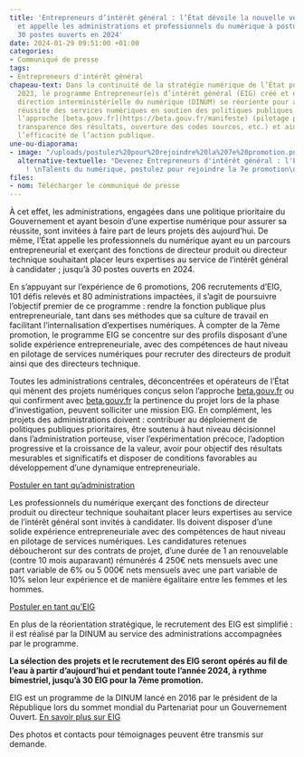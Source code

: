 ```yaml
---
title: 'Entrepreneurs d’intérêt général : l’État dévoile la nouvelle version du programme
  et appelle les administrations et professionnels du numérique à postuler ; jusqu’à
  30 postes ouverts en 2024'
date: 2024-01-29 09:51:00 +01:00
categories:
- Communiqué de presse
tags:
- Entrepreneurs d'intérêt général
chapeau-text: Dans la continuité de la stratégie numérique de l’État publiée en mars
  2023, le programme Entrepreneur(e)s d’intérêt général (EIG) créé et opéré par la
  direction interministérielle du numérique (DINUM) se réoriente pour accélérer la
  réussite des services numériques en soutien des politiques publiques et conçus selon
  l’approche [beta.gouv.fr](https://beta.gouv.fr/manifeste) (pilotage par l’impact,
  transparence des résultats, ouverture des codes sources, etc.) et ainsi renforcer
  l’efficacité de l’action publique.
une-ou-diaporama:
- image: "/uploads/postulez%20pour%20rejoindre%20la%207e%20promotion.png"
  alternative-textuelle: "Devenez Entrepreneurs d'intérêt général : l'Etat recrute
    ! \nTalents du numérique, postulez pour rejoindre la 7e promotion\neig.numerique.gouv.fr"
files:
- nom: Télécharger le communiqué de presse
---
```


À cet effet, les administrations, engagées dans une politique prioritaire du Gouvernement et ayant besoin d’une expertise numérique pour assurer sa réussite, sont invitées à faire part de leurs projets dès aujourd’hui. De même, l’État appelle les professionnels du numérique ayant eu un parcours entrepreneurial et exerçant des fonctions de directeur produit ou directeur technique souhaitant placer leurs expertises au service de l’intérêt général à candidater ; jusqu’à 30 postes ouverts en 2024.

En s’appuyant sur l’expérience de 6 promotions, 206 recrutements d’EIG, 101 défis relevés et 80 administrations impactées, il s’agit de poursuivre l’objectif premier de ce programme : rendre la fonction publique plus entrepreneuriale, tant dans ses méthodes que sa culture de travail en facilitant l’internalisation d’expertises numériques. À compter de la 7ème promotion, le programme EIG se concentre sur des profils disposant d’une solide expérience entrepreneuriale, avec des compétences de haut niveau en pilotage de services numériques pour recruter des directeurs de produit ainsi que des directeurs technique.

Toutes les administrations centrales, déconcentrées et opérateurs de l’État qui mènent des projets numériques conçus selon l’approche [beta.gouv.fr](http://beta.gouv.fr/) ou qui confirment avec [beta.gouv.fr](http://beta.gouv.fr/) la pertinence du projet lors de la phase d’investigation, peuvent solliciter une mission EIG. En complément, les projets des administrations doivent : contribuer au déploiement de politiques publiques prioritaires, être soutenu à haut niveau décisionnel dans l’administration porteuse, viser l’expérimentation précoce, l’adoption progressive et la croissance de la valeur, avoir pour objectif des résultats mesurables et significatifs et disposer de conditions favorables au développement d’une dynamique entrepreneuriale.

[Postuler en tant qu’administration](https://www.eig.numerique.gouv.fr/participer/administrations/)

Les professionnels du numérique exerçant des fonctions de directeur produit ou directeur technique souhaitant placer leurs expertises au service de l’intérêt général sont invités à candidater. Ils doivent disposer d’une solide expérience entrepreneuriale avec des compétences de haut niveau en pilotage de services numériques. Les candidatures retenues déboucheront sur des contrats de projet, d’une durée de 1 an renouvelable (contre 10 mois auparavant) rémunérés 4 250€ nets mensuels avec une part variable de 6% ou 5 000€ nets mensuels avec une part variable de 10% selon leur expérience et de manière égalitaire entre les femmes et les hommes.

[Postuler en tant qu’EIG](https://www.eig.numerique.gouv.fr/participer/candidats/)

En plus de la réorientation stratégique, le recrutement des EIG est simplifié : il est réalisé par la DINUM au service des administrations accompagnées par le programme.

**La sélection des projets et le recrutement des EIG seront opérés au fil de l’eau à partir d’aujourd’hui et pendant toute l’année 2024, à rythme bimestriel, jusqu’à 30 EIG pour la 7ème promotion.**

EIG est un programme de la DINUM lancé en 2016 par le président de la République lors du sommet mondial du Partenariat pour un Gouvernement Ouvert.
[En savoir plus sur EIG](https://www.eig.numerique.gouv.fr/)

Des photos et contacts pour témoignages peuvent être transmis sur demande.

